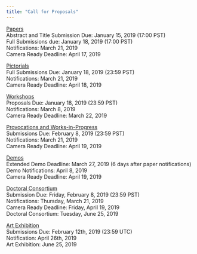 ```yaml
---
title: "Call for Proposals"
---
```


[Papers](/papers/) </br> 
Abstract and Title Submission Due: January 15, 2019 (17:00 PST)</br> 
Full Submissions due: January 18, 2019 (17:00 PST) </br> 
Notifications: March 21, 2019 </br> 
Camera Ready Deadline: April 17, 2019 </br> 

[Pictorials](/pictorials/) </br> 
Full Submissions Due: January 18, 2019 (23:59 PST) </br>
Notifications: March 21, 2019 </br>
Camera Ready Deadline: April 18, 2019 </br> 

[Workshops](/workshops/) </br> 
Proposals Due: January 18, 2019 (23:59 PST) </br>
Notifications: March 8, 2019 </br>
Camera Ready Deadline: March 22, 2019 </br>

[Provocations and Works-in-Progress](/provocations_wips/)</br> 
Submissions Due: February 8,  2019 (23:59 PST) </br>
Notifications: March 21, 2019 </br>
Camera Ready Deadline: April 19, 2019 </br>

[Demos](/demos/)</br> 
Extended Demo Deadline: March 27, 2019 (6 days after paper notifications)</br>
Demo Notifications: April 8, 2019 </br>
Camera Ready Deadline: April 19, 2019 </br>


[Doctoral Consortium](/consortium/) </br>
Submission Due: Friday, February 8, 2019 (23:59 PST) </br>
Notifications: Thursday, March 21, 2019 </br>
Camera Ready Deadline: Friday, April 19, 2019 </br>
Doctoral Consortium: Tuesday, June 25, 2019 </br>

[Art Exhibition](/artexhibition/)</br>
Submissions Due: February 12th, 2019 (23:59 UTC) </br>
Notification: April 26th, 2019 </br>
Art Exhibition: June 25, 2019 </br>
